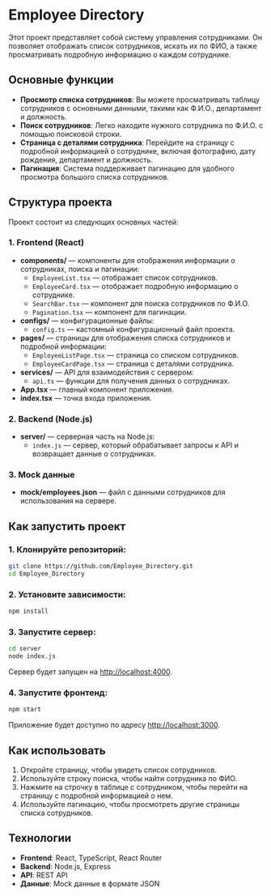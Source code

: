 # Employee Directory

Этот проект представляет собой систему управления сотрудниками. Он позволяет отображать список сотрудников, искать их по ФИО, а также просматривать подробную информацию о каждом сотруднике.

## Основные функции

- **Просмотр списка сотрудников**: Вы можете просматривать таблицу сотрудников с основными данными, такими как Ф.И.О., департамент и должность.
- **Поиск сотрудников**: Легко находите нужного сотрудника по Ф.И.О. с помощью поисковой строки.
- **Страница с деталями сотрудника**: Перейдите на страницу с подробной информацией о сотруднике, включая фотографию, дату рождения, департамент и должность.
- **Пагинация**: Система поддерживает пагинацию для удобного просмотра большого списка сотрудников.

## Структура проекта

Проект состоит из следующих основных частей:

### 1. **Frontend (React)**
   - **components/** — компоненты для отображения информации о сотрудниках, поиска и пагинации:
     - `EmployeeList.tsx` — отображает список сотрудников.
     - `EmployeeCard.tsx` — отображает подробную информацию о сотруднике.
     - `SearchBar.tsx` — компонент для поиска сотрудников по Ф.И.О.
     - `Pagination.tsx` — компонент для пагинации.
   - **configs/** — конфигурационные файлы:
     - `config.ts` — кастомный конфигурационный файл проекта.
   - **pages/** — страницы для отображения списка сотрудников и подробной информации:
     - `EmployeeListPage.tsx` — страница со списком сотрудников.
     - `EmployeeCardPage.tsx` — страница с деталями сотрудника.
   - **services/** — API для взаимодействия с сервером:
     - `api.ts` — функции для получения данных о сотрудниках.
   - **App.tsx** — главный компонент приложения.
   - **index.tsx** — точка входа приложения.

### 2. **Backend (Node.js)**
   - **server/** — серверная часть на Node.js:
     - `index.js` — сервер, который обрабатывает запросы к API и возвращает данные о сотрудниках.

### 3. **Mock данные**
   - **mock/employees.json** — файл с данными сотрудников для использования на сервере.

## Как запустить проект

### 1. Клонируйте репозиторий:

```bash
git clone https://github.com/Employee_Directory.git
cd Employee_Directory
```

### 2. Установите зависимости:

```bash
npm install
```

### 3. Запустите сервер:

```bash
cd server
node index.js
```

Сервер будет запущен на [http://localhost:4000](http://localhost:4000).

### 4. Запустите фронтенд:

```bash
npm start
```

Приложение будет доступно по адресу [http://localhost:3000](http://localhost:3000).

## Как использовать

1. Откройте страницу, чтобы увидеть список сотрудников.
2. Используйте строку поиска, чтобы найти сотрудника по ФИО.
3. Нажмите на строчку в таблице с сотрудником, чтобы перейти на страницу с подробной информацией о нем.
4. Используйте пагинацию, чтобы просмотреть другие страницы списка сотрудников.

## Технологии

- **Frontend**: React, TypeScript, React Router
- **Backend**: Node.js, Express
- **API**: REST API
- **Данные**: Mock данные в формате JSON
